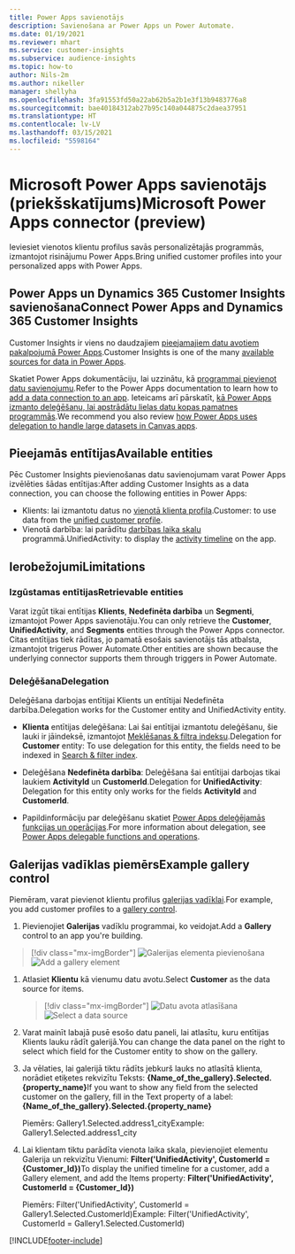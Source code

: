 ```yaml
---
title: Power Apps savienotājs
description: Savienošana ar Power Apps un Power Automate.
ms.date: 01/19/2021
ms.reviewer: mhart
ms.service: customer-insights
ms.subservice: audience-insights
ms.topic: how-to
author: Nils-2m
ms.author: nikeller
manager: shellyha
ms.openlocfilehash: 3fa91553fd50a22ab62b5a2b1e3f13b9483776a8
ms.sourcegitcommit: bae40184312ab27b95c140a044875c2daea37951
ms.translationtype: HT
ms.contentlocale: lv-LV
ms.lasthandoff: 03/15/2021
ms.locfileid: "5598164"
---
```

# <a name="microsoft-power-apps-connector-preview"></a><span data-ttu-id="82a78-103">Microsoft Power Apps savienotājs (priekšskatījums)</span><span class="sxs-lookup"><span data-stu-id="82a78-103">Microsoft Power Apps connector (preview)</span></span>

<span data-ttu-id="82a78-104">Ieviesiet vienotos klientu profilus savās personalizētajās programmās, izmantojot risinājumu Power Apps.</span><span class="sxs-lookup"><span data-stu-id="82a78-104">Bring unified customer profiles into your personalized apps with Power Apps.</span></span>

## <a name="connect-power-apps-and-dynamics-365-customer-insights"></a><span data-ttu-id="82a78-105">Power Apps un Dynamics 365 Customer Insights savienošana</span><span class="sxs-lookup"><span data-stu-id="82a78-105">Connect Power Apps and Dynamics 365 Customer Insights</span></span>

<span data-ttu-id="82a78-106">Customer Insights ir viens no daudzajiem [pieejamajiem datu avotiem pakalpojumā Power Apps](/powerapps/maker/canvas-apps/working-with-data-sources).</span><span class="sxs-lookup"><span data-stu-id="82a78-106">Customer Insights is one of the many [available sources for data in Power Apps](/powerapps/maker/canvas-apps/working-with-data-sources).</span></span>

<span data-ttu-id="82a78-107">Skatiet Power Apps dokumentāciju, lai uzzinātu, kā [programmai pievienot datu savienojumu](/powerapps/maker/canvas-apps/add-data-connection).</span><span class="sxs-lookup"><span data-stu-id="82a78-107">Refer to the Power Apps documentation to learn how to [add a data connection to an app](/powerapps/maker/canvas-apps/add-data-connection).</span></span> <span data-ttu-id="82a78-108">Ieteicams arī pārskatīt, [kā Power Apps izmanto deleģēšanu, lai apstrādātu lielas datu kopas pamatnes programmās](/powerapps/maker/canvas-apps/delegation-overview).</span><span class="sxs-lookup"><span data-stu-id="82a78-108">We recommend you also review [how Power Apps uses delegation to handle large datasets in Canvas apps](/powerapps/maker/canvas-apps/delegation-overview).</span></span>

## <a name="available-entities"></a><span data-ttu-id="82a78-109">Pieejamās entītijas</span><span class="sxs-lookup"><span data-stu-id="82a78-109">Available entities</span></span>

<span data-ttu-id="82a78-110">Pēc Customer Insights pievienošanas datu savienojumam varat Power Apps izvēlēties šādas entītijas:</span><span class="sxs-lookup"><span data-stu-id="82a78-110">After adding Customer Insights as a data connection, you can choose the following entities in Power Apps:</span></span>

- <span data-ttu-id="82a78-111">Klients: lai izmantotu datus no [vienotā klienta profila](customer-profiles.md).</span><span class="sxs-lookup"><span data-stu-id="82a78-111">Customer: to use data from the [unified customer profile](customer-profiles.md).</span></span>
- <span data-ttu-id="82a78-112">Vienotā darbība: lai parādītu [darbības laika skalu](activities.md) programmā.</span><span class="sxs-lookup"><span data-stu-id="82a78-112">UnifiedActivity: to display the [activity timeline](activities.md) on the app.</span></span>

## <a name="limitations"></a><span data-ttu-id="82a78-113">Ierobežojumi</span><span class="sxs-lookup"><span data-stu-id="82a78-113">Limitations</span></span>

### <a name="retrievable-entities"></a><span data-ttu-id="82a78-114">Izgūstamas entītijas</span><span class="sxs-lookup"><span data-stu-id="82a78-114">Retrievable entities</span></span>

<span data-ttu-id="82a78-115">Varat izgūt tikai entītijas **Klients**, **Nedefinēta darbība** un **Segmenti**, izmantojot Power Apps savienotāju.</span><span class="sxs-lookup"><span data-stu-id="82a78-115">You can only retrieve the **Customer**, **UnifiedActivity**, and **Segments** entities through the Power Apps connector.</span></span> <span data-ttu-id="82a78-116">Citas entītijas tiek rādītas, jo pamatā esošais savienotājs tās atbalsta, izmantojot trigerus Power Automate.</span><span class="sxs-lookup"><span data-stu-id="82a78-116">Other entities are shown because the underlying connector supports them through triggers in Power Automate.</span></span>  

### <a name="delegation"></a><span data-ttu-id="82a78-117">Deleģēšana</span><span class="sxs-lookup"><span data-stu-id="82a78-117">Delegation</span></span>

<span data-ttu-id="82a78-118">Deleģēšana darbojas entītijai Klients un entītijai Nedefinēta darbība.</span><span class="sxs-lookup"><span data-stu-id="82a78-118">Delegation works for the Customer entity and UnifiedActivity entity.</span></span> 

- <span data-ttu-id="82a78-119">**Klienta** entītijas deleģēšana: Lai šai entītijai izmantotu deleģēšanu, šie lauki ir jāindeksē, izmantojot [Meklēšanas & filtra indeksu](search-filter-index.md).</span><span class="sxs-lookup"><span data-stu-id="82a78-119">Delegation for **Customer** entity: To use delegation for this entity, the fields need to be indexed in [Search & filter index](search-filter-index.md).</span></span>  

- <span data-ttu-id="82a78-120">Deleģēšana **Nedefinēta darbība**: Deleģēšana šai entītijai darbojas tikai laukiem **ActivityId** un **CustomerId**.</span><span class="sxs-lookup"><span data-stu-id="82a78-120">Delegation for **UnifiedActivity**: Delegation for this entity only works for the fields **ActivityId** and **CustomerId**.</span></span>  

- <span data-ttu-id="82a78-121">Papildinformāciju par deleģēšanu skatiet [Power Apps deleģējamās funkcijas un operācijas](/connectors/commondataservice/#power-apps-delegable-functions-and-operations-for-the-cds-for-apps).</span><span class="sxs-lookup"><span data-stu-id="82a78-121">For more information about delegation, see [Power Apps delegable functions and operations](/connectors/commondataservice/#power-apps-delegable-functions-and-operations-for-the-cds-for-apps).</span></span> 

## <a name="example-gallery-control"></a><span data-ttu-id="82a78-122">Galerijas vadīklas piemērs</span><span class="sxs-lookup"><span data-stu-id="82a78-122">Example gallery control</span></span>

<span data-ttu-id="82a78-123">Piemēram, varat pievienot klientu profilus [galerijas vadīklai](/powerapps/maker/canvas-apps/add-gallery).</span><span class="sxs-lookup"><span data-stu-id="82a78-123">For example, you add customer profiles to a [gallery control](/powerapps/maker/canvas-apps/add-gallery).</span></span>

1. <span data-ttu-id="82a78-124">Pievienojiet **Galerijas** vadīklu programmai, ko veidojat.</span><span class="sxs-lookup"><span data-stu-id="82a78-124">Add a **Gallery** control to an app you're building.</span></span>

> [!div class="mx-imgBorder"]
> <span data-ttu-id="82a78-125">![Galerijas elementa pievienošana](media/connector-powerapps9.png "Galerijas elementa pievienošana")</span><span class="sxs-lookup"><span data-stu-id="82a78-125">![Add a gallery element](media/connector-powerapps9.png "Add a gallery element")</span></span>

1. <span data-ttu-id="82a78-126">Atlasiet **Klientu** kā vienumu datu avotu.</span><span class="sxs-lookup"><span data-stu-id="82a78-126">Select **Customer** as the data source for items.</span></span>

    > [!div class="mx-imgBorder"]
    > <span data-ttu-id="82a78-127">![Datu avota atlasīšana](media/choose-datasource-powerapps.png "Datu avota atlasīšana")</span><span class="sxs-lookup"><span data-stu-id="82a78-127">![Select a data source](media/choose-datasource-powerapps.png "Select a data source")</span></span>

1. <span data-ttu-id="82a78-128">Varat mainīt labajā pusē esošo datu paneli, lai atlasītu, kuru entītijas Klients lauku rādīt galerijā.</span><span class="sxs-lookup"><span data-stu-id="82a78-128">You can change the data panel on the right to select which field for the Customer entity to show on the gallery.</span></span>

1. <span data-ttu-id="82a78-129">Ja vēlaties, lai galerijā tiktu rādīts jebkurš lauks no atlasītā klienta, norādiet etiķetes rekvizītu Teksts: **{Name_of_the_gallery}.Selected.{property_name}**</span><span class="sxs-lookup"><span data-stu-id="82a78-129">If you want to show any field from the selected customer on the gallery, fill in the Text property of a label:  **{Name_of_the_gallery}.Selected.{property_name}**</span></span>

    <span data-ttu-id="82a78-130">Piemērs: Gallery1.Selected.address1_city</span><span class="sxs-lookup"><span data-stu-id="82a78-130">Example: Gallery1.Selected.address1_city</span></span>

1. <span data-ttu-id="82a78-131">Lai klientam tiktu parādīta vienota laika skala, pievienojiet elementu Galerija un rekvizītu Vienumi: **Filter('UnifiedActivity', CustomerId = {Customer_Id})**</span><span class="sxs-lookup"><span data-stu-id="82a78-131">To display the unified timeline for a customer, add a Gallery element, and add the Items property: **Filter('UnifiedActivity', CustomerId = {Customer_Id})**</span></span>

    <span data-ttu-id="82a78-132">Piemērs: Filter('UnifiedActivity', CustomerId = Gallery1.Selected.CustomerId)</span><span class="sxs-lookup"><span data-stu-id="82a78-132">Example: Filter('UnifiedActivity', CustomerId = Gallery1.Selected.CustomerId)</span></span>


[!INCLUDE[footer-include](../includes/footer-banner.md)]